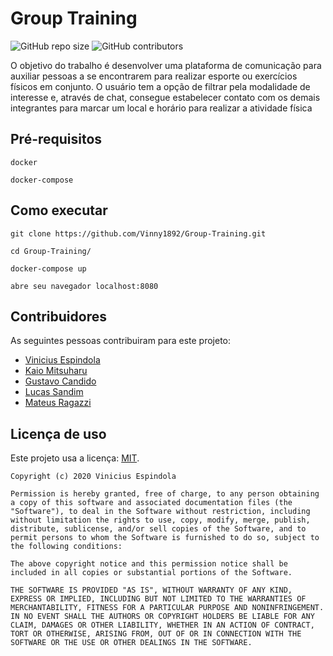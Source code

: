# Group Training

![GitHub repo size](https://img.shields.io/github/repo-size/Vinny1892/Group-Training)
![GitHub contributors](https://img.shields.io/github/contributors/Vinny1892/Group-Training)

O objetivo do trabalho é desenvolver uma plataforma de comunicação para auxiliar pessoas a se encontrarem para realizar esporte ou exercícios físicos em conjunto. O usuário tem a opção de filtrar pela modalidade de interesse e, através de chat, consegue estabelecer contato com os demais integrantes para marcar um local e horário para realizar a atividade física


## Pré-requisitos

```
docker
```

```
docker-compose
```

## Como executar
```
git clone https://github.com/Vinny1892/Group-Training.git 
```

```
cd Group-Training/
```

```
docker-compose up
```

```
abre seu navegador localhost:8080
```



## Contribuidores

As seguintes pessoas contribuiram para este projeto:

* [Vinicius Espindola](https://github.com/Vinny1892)
* [Kaio Mitsuharu](https://github.com/kaiomudkt)
* [Gustavo Candido](https://github.com/GustavoGcdo)
* [Lucas Sandim](https://github.com/sandiml)
* [Mateus Ragazzi](https://github.com/mateusragazzi)


## Licença de uso

<!--- Se não tiver certeza de qual, verifique este site: https://choosealicense.com/--->
Este projeto usa a licença: [MIT](https://github.com/Vinny1892/progweb-template/blob/master/LICENSE).
```
Copyright (c) 2020 Vinicius Espindola

Permission is hereby granted, free of charge, to any person obtaining a copy of this software and associated documentation files (the "Software"), to deal in the Software without restriction, including without limitation the rights to use, copy, modify, merge, publish, distribute, sublicense, and/or sell copies of the Software, and to permit persons to whom the Software is furnished to do so, subject to the following conditions:

The above copyright notice and this permission notice shall be included in all copies or substantial portions of the Software.

THE SOFTWARE IS PROVIDED "AS IS", WITHOUT WARRANTY OF ANY KIND, EXPRESS OR IMPLIED, INCLUDING BUT NOT LIMITED TO THE WARRANTIES OF MERCHANTABILITY, FITNESS FOR A PARTICULAR PURPOSE AND NONINFRINGEMENT. IN NO EVENT SHALL THE AUTHORS OR COPYRIGHT HOLDERS BE LIABLE FOR ANY CLAIM, DAMAGES OR OTHER LIABILITY, WHETHER IN AN ACTION OF CONTRACT, TORT OR OTHERWISE, ARISING FROM, OUT OF OR IN CONNECTION WITH THE SOFTWARE OR THE USE OR OTHER DEALINGS IN THE SOFTWARE.
```
